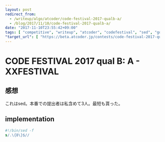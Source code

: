 ```yaml
---
layout: post
redirect_from:
  - /writeup/algo/atcoder/code-festival-2017-qualb-a/
  - /blog/2017/11/10/code-festival-2017-qualb-a/
date: "2017-11-10T23:55:42+09:00"
tags: [ "competitive", "writeup", "atcoder", "codefestival", "sed", "golf" ]
"target_url": [ "https://beta.atcoder.jp/contests/code-festival-2017-qualb/tasks/code_festival_2017_qualb_a" ]
---
```


# CODE FESTIVAL 2017 qual B: A - XXFESTIVAL

## 感想

これはsed。本番での提出者は私含めて$3$人。最短も貰った。

## implementation

``` sed
#!/bin/sed -f
s/.\{8\}$//
```
